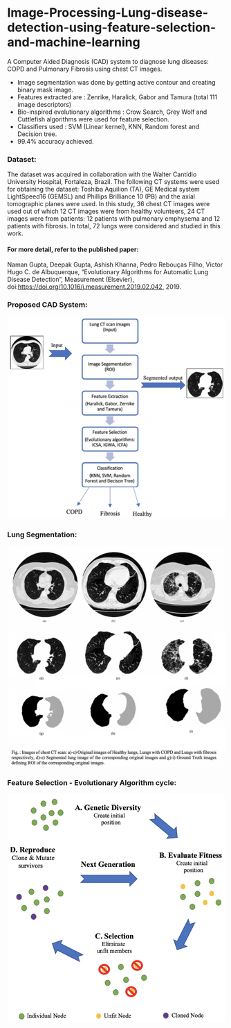 # Image-Processing-Lung-disease-detection-using-feature-selection-and-machine-learning
A Computer Aided Diagnosis (CAD) system to diagnose lung diseases: COPD and Pulmonary Fibrosis using chest CT images.
  - Image segmentation was done by getting active contour and creating binary mask image.
  - Features extracted are : Zenrike, Haralick, Gabor and Tamura (total 111 image descriptors)
  - Bio-inspired evolutionary algorithms : Crow Search, Grey Wolf and Cuttlefish algorithms were used for feature selection.
  - Classifiers used : SVM (Linear kernel), KNN, Random forest and Decision tree.
  - 99.4% accuracy achieved.
  
  
### Dataset:
The dataset was acquired in collaboration with the Walter Cantídio University Hospital, Fortaleza, Brazil. The following CT systems were used for obtaining the dataset: Toshiba Aquilion (TA), GE Medical system LightSpeed16 (GEMSL) and Phillips Brilliance 10 (PB) and the axial tomographic planes were used. In this study, 36 chest CT images were used out of which 12 CT images were from healthy volunteers, 24 CT images were from patients: 12 patients with pulmonary emphysema and 12 patients with fibrosis. In total, 72 lungs were considered and studied in this work.
 
#### For more detail, refer to the published paper:
Naman Gupta, Deepak Gupta, Ashish Khanna, Pedro Rebouças Filho, Victor Hugo C. de Albuquerque, “Evolutionary Algorithms for Automatic Lung Disease Detection”, Measurement (Elsevier), doi:https://doi.org/10.1016/j.measurement.2019.02.042, 2019.



### Proposed CAD System:
<img src="readmeImages/CAD_System.jpg" width="700">

### Lung Segmentation:
<img src="readmeImages/lungSegmentation.png" width="700">

### Feature Selection - Evolutionary Algorithm cycle:
<img src="readmeImages/evolutionaryCycle.jpg" width="700">


